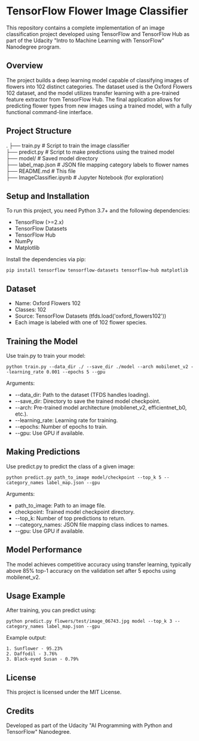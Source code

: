 # TensorFlow Flower Image Classifier

This repository contains a complete implementation of an image classification project developed using TensorFlow and TensorFlow Hub as part of the Udacity "Intro to Machine Learning with TensorFlow" Nanodegree program.

## Overview

The project builds a deep learning model capable of classifying images of flowers into 102 distinct categories. The dataset used is the Oxford Flowers 102 dataset, and the model utilizes transfer learning with a pre-trained feature extractor from TensorFlow Hub. The final application allows for predicting flower types from new images using a trained model, with a fully functional command-line interface.

## Project Structure

.
├── train.py              # Script to train the image classifier  
├── predict.py            # Script to make predictions using the trained model  
├── model/                # Saved model directory  
├── label_map.json        # JSON file mapping category labels to flower names  
├── README.md             # This file  
├── ImageClassifier.ipynb # Jupyter Notebook (for exploration)

## Setup and Installation

To run this project, you need Python 3.7+ and the following dependencies:

- TensorFlow (>=2.x)  
- TensorFlow Datasets  
- TensorFlow Hub  
- NumPy  
- Matplotlib

Install the dependencies via pip:

```
pip install tensorflow tensorflow-datasets tensorflow-hub matplotlib
```

## Dataset

- Name: Oxford Flowers 102  
- Classes: 102  
- Source: TensorFlow Datasets (tfds.load('oxford_flowers102'))  
- Each image is labeled with one of 102 flower species.

## Training the Model

Use train.py to train your model:

```
python train.py --data_dir ./ --save_dir ./model --arch mobilenet_v2 --learning_rate 0.001 --epochs 5 --gpu
```

Arguments:

- --data_dir: Path to the dataset (TFDS handles loading).  
- --save_dir: Directory to save the trained model checkpoint.  
- --arch: Pre-trained model architecture (mobilenet_v2, efficientnet_b0, etc.).  
- --learning_rate: Learning rate for training.  
- --epochs: Number of epochs to train.  
- --gpu: Use GPU if available.

## Making Predictions

Use predict.py to predict the class of a given image:

```
python predict.py path_to_image model/checkpoint --top_k 5 --category_names label_map.json --gpu
```

Arguments:

- path_to_image: Path to an image file.  
- checkpoint: Trained model checkpoint directory.  
- --top_k: Number of top predictions to return.  
- --category_names: JSON file mapping class indices to names.  
- --gpu: Use GPU if available.

## Model Performance

The model achieves competitive accuracy using transfer learning, typically above 85% top-1 accuracy on the validation set after 5 epochs using mobilenet_v2.

## Usage Example

After training, you can predict using:

```
python predict.py flowers/test/image_06743.jpg model --top_k 3 --category_names label_map.json --gpu
```

Example output:

```
1. Sunflower - 95.23%  
2. Daffodil - 3.76%  
3. Black-eyed Susan - 0.79%
```

## License

This project is licensed under the MIT License.

## Credits

Developed as part of the Udacity "AI Programming with Python and TensorFlow" Nanodegree. 
